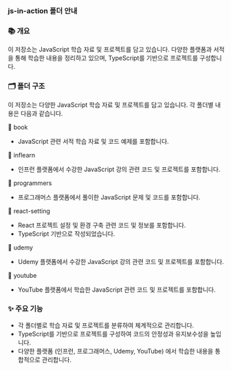 ### js-in-action 폴더 안내
### 📚 개요
이 저장소는 JavaScript 학습 자료 및 프로젝트를 담고 있습니다. 다양한 플랫폼과 서적을 통해 학습한 내용을 정리하고 있으며, TypeScript를 기반으로 프로젝트를 구성합니다.

### 🗂️ 폴더 구조
이 저장소는 다양한 JavaScript 학습 자료 및 프로젝트를 담고 있습니다. 각 폴더별 내용은 다음과 같습니다.

📁 book  
- JavaScript 관련 서적 학습 자료 및 코드 예제를 포함합니다.

📁 inflearn
- 인프런 플랫폼에서 수강한 JavaScript 강의 관련 코드 및 프로젝트를 포함합니다.

📁 programmers
- 프로그래머스 플랫폼에서 풀이한 JavaScript 문제 및 코드를 포함합니다.

📁 react-setting
- React 프로젝트 설정 및 환경 구축 관련 코드 및 정보를 포함합니다.
- TypeScript 기반으로 작성되었습니다.

📁 udemy
- Udemy 플랫폼에서 수강한 JavaScript 강의 관련 코드 및 프로젝트를 포함합니다.

📁 youtube
- YouTube 플랫폼에서 학습한 JavaScript 관련 코드 및 프로젝트를 포함합니다.


### ✨ 주요 기능  
- 각 폴더별로 학습 자료 및 프로젝트를 분류하여 체계적으로 관리합니다.
- TypeScript를 기반으로 프로젝트를 구성하여 코드의 안정성과 유지보수성을 높입니다.
- 다양한 플랫폼 (인프런, 프로그래머스, Udemy, YouTube) 에서 학습한 내용을 통합적으로 관리합니다.

